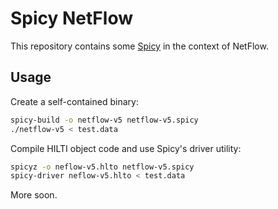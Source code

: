 # Spicy NetFlow

This repository contains some [Spicy](https://github.com/zeek/spicy) in the
context of NetFlow.

## Usage

Create a self-contained binary:

```sh
spicy-build -o netflow-v5 netflow-v5.spicy
./netflow-v5 < test.data
```

Compile HILTI object code and use Spicy's driver utility:

```sh
spicyz -o neflow-v5.hlto netflow-v5.spicy
spicy-driver neflow-v5.hlto < test.data
```

More soon.
